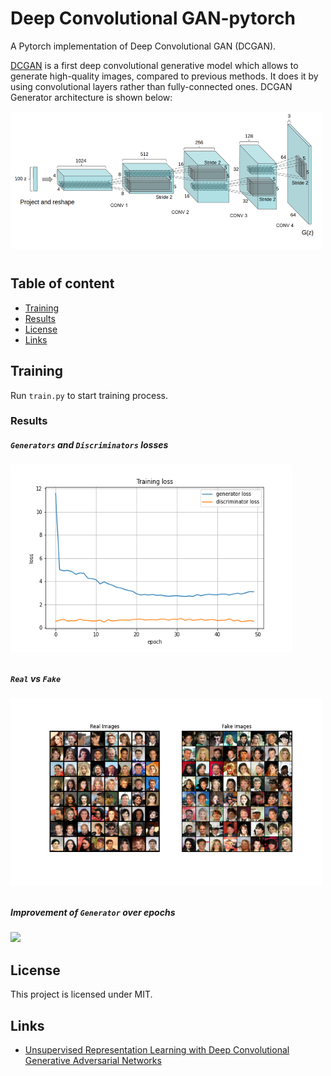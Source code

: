 Deep Convolutional GAN-pytorch
==============================
A Pytorch implementation of Deep Convolutional GAN (DCGAN).

[DCGAN](https://arxiv.org/pdf/1511.06434.pdf) is a first deep convolutional generative model which allows to
generate high-quality images, compared to previous methods. It does it by using convolutional layers rather than
fully-connected ones. DCGAN Generator architecture is shown below:

<a><div class="column">
    <img src="assets/dcgan.png" align="center" height="220px" width="500px"/>
</div></a>

## Table of content

- [Training](#train)
- [Results](#res)
- [License](#license)
- [Links](#links)

## Training 

Run `train.py` to start training process. 
### Results
##### `Generators` and `Discriminators` losses

<a><div class="column">
    <img src="assets/train_loss.png" align="center" height="300px" width="450px"/>
</div></a>

##### `Real` vs `Fake`

<a><div class="column">
    <img src="assets/real_vs_fake.png" align="center" height="300px" width="500px"/>
</div></a>

##### Improvement of `Generator` over epochs
![](assets/dcgan_celeba.gif)

## License

This project is licensed under MIT.

## Links

* [Unsupervised Representation Learning with Deep Convolutional Generative Adversarial Networks](https://arxiv.org/abs/1511.06434)
